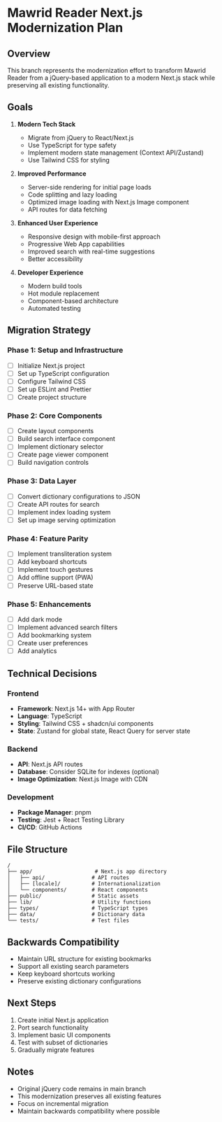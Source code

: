# Mawrid Reader Next.js Modernization Plan

## Overview

This branch represents the modernization effort to transform Mawrid Reader from a jQuery-based application to a modern Next.js stack while preserving all existing functionality.

## Goals

1. **Modern Tech Stack**
   - Migrate from jQuery to React/Next.js
   - Use TypeScript for type safety
   - Implement modern state management (Context API/Zustand)
   - Use Tailwind CSS for styling

2. **Improved Performance**
   - Server-side rendering for initial page loads
   - Code splitting and lazy loading
   - Optimized image loading with Next.js Image component
   - API routes for data fetching

3. **Enhanced User Experience**
   - Responsive design with mobile-first approach
   - Progressive Web App capabilities
   - Improved search with real-time suggestions
   - Better accessibility

4. **Developer Experience**
   - Modern build tools
   - Hot module replacement
   - Component-based architecture
   - Automated testing

## Migration Strategy

### Phase 1: Setup and Infrastructure
- [ ] Initialize Next.js project
- [ ] Set up TypeScript configuration
- [ ] Configure Tailwind CSS
- [ ] Set up ESLint and Prettier
- [ ] Create project structure

### Phase 2: Core Components
- [ ] Create layout components
- [ ] Build search interface component
- [ ] Implement dictionary selector
- [ ] Create page viewer component
- [ ] Build navigation controls

### Phase 3: Data Layer
- [ ] Convert dictionary configurations to JSON
- [ ] Create API routes for search
- [ ] Implement index loading system
- [ ] Set up image serving optimization

### Phase 4: Feature Parity
- [ ] Implement transliteration system
- [ ] Add keyboard shortcuts
- [ ] Implement touch gestures
- [ ] Add offline support (PWA)
- [ ] Preserve URL-based state

### Phase 5: Enhancements
- [ ] Add dark mode
- [ ] Implement advanced search filters
- [ ] Add bookmarking system
- [ ] Create user preferences
- [ ] Add analytics

## Technical Decisions

### Frontend
- **Framework**: Next.js 14+ with App Router
- **Language**: TypeScript
- **Styling**: Tailwind CSS + shadcn/ui components
- **State**: Zustand for global state, React Query for server state

### Backend
- **API**: Next.js API routes
- **Database**: Consider SQLite for indexes (optional)
- **Image Optimization**: Next.js Image with CDN

### Development
- **Package Manager**: pnpm
- **Testing**: Jest + React Testing Library
- **CI/CD**: GitHub Actions

## File Structure
```
/
├── app/                    # Next.js app directory
│   ├── api/               # API routes
│   ├── [locale]/          # Internationalization
│   └── components/        # React components
├── public/                # Static assets
├── lib/                   # Utility functions
├── types/                 # TypeScript types
├── data/                  # Dictionary data
└── tests/                 # Test files
```

## Backwards Compatibility

- Maintain URL structure for existing bookmarks
- Support all existing search parameters
- Keep keyboard shortcuts working
- Preserve existing dictionary configurations

## Next Steps

1. Create initial Next.js application
2. Port search functionality
3. Implement basic UI components
4. Test with subset of dictionaries
5. Gradually migrate features

## Notes

- Original jQuery code remains in main branch
- This modernization preserves all existing features
- Focus on incremental migration
- Maintain backwards compatibility where possible